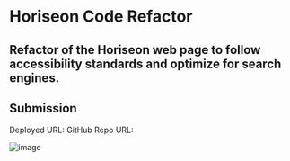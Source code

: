 # Horiseon Code Refactor

## Refactor of the Horiseon web page to follow accessibility standards and optimize for search engines.

## Submission

Deployed URL:
GitHub Repo URL:

![image](https://user-images.githubusercontent.com/24613646/88513122-916e6380-cf9c-11ea-89e4-c93b628fc830.png)
